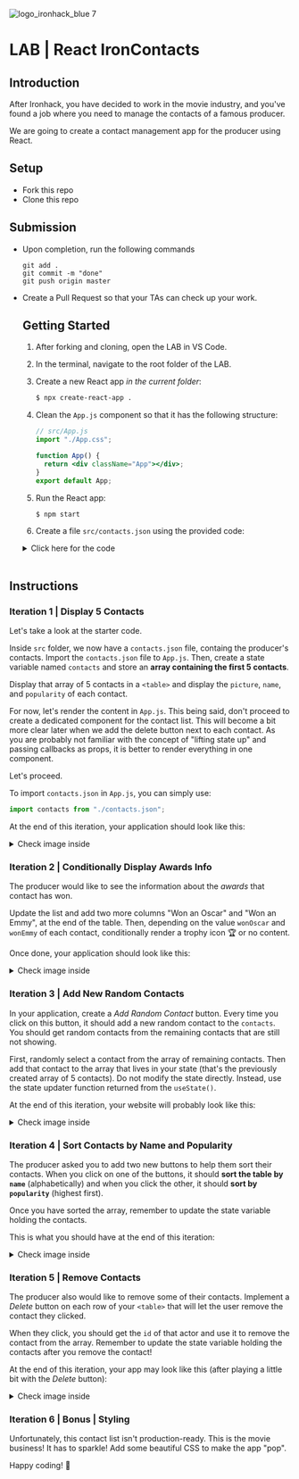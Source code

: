 ![logo_ironhack_blue 7](https://user-images.githubusercontent.com/23629340/40541063-a07a0a8a-601a-11e8-91b5-2f13e4e6b441.png)

# LAB | React IronContacts

## Introduction

After Ironhack, you have decided to work in the movie industry, and you've found a job where you need to manage the contacts of a famous producer.

We are going to create a contact management app for the producer using React.

## Setup

- Fork this repo
- Clone this repo

## Submission

- Upon completion, run the following commands

  ```
  git add .
  git commit -m "done"
  git push origin master
  ```

- Create a Pull Request so that your TAs can check up your work.

  ## Getting Started

  1. After forking and cloning, open the LAB in VS Code.
  2. In the terminal, navigate to the root folder of the LAB.
  3. Create a new React app _in the current folder_:

     ```bash
     $ npx create-react-app .
     ```
  4. Clean the `App.js` component so that it has the following structure:

     ```jsx
     // src/App.js
     import "./App.css";

     function App() {
       return <div className="App"></div>;
     }
     export default App;
     ```
  5. Run the React app:

     ```bash
     $ npm start
     ```
  6. Create a file `src/contacts.json` using the provided code:

   <details>
     <summary>Click here for the code</summary>

   > **`src/contacts.json`**

   > ```json
   > [
   >   {
   >     "name": "Idris Elba",
   >     "pictureUrl": "https://image.tmdb.org/t/p/w500/d9NkfCwczP0TjgrjpF94jF67SK8.jpg",
   >     "popularity": 11.622713,
   >     "id": "11731993-0604-4bee-80d5-67ad845d0a38",
   >     "wonOscar": false,
   >     "wonEmmy": false
   >   },
   >   {
   >     "name": "Johnny Depp",
   >     "pictureUrl": "https://image.tmdb.org/t/p/w500/kbWValANhZI8rbWZXximXuMN4UN.jpg",
   >     "popularity": 15.656534,
   >     "id": "7dad00f7-3949-477d-a7e2-1467fd2cfc06",
   >     "wonOscar": false,
   >     "wonEmmy": false
   >   },
   >   {
   >     "name": "Monica Bellucci",
   >     "pictureUrl": "https://image.tmdb.org/t/p/w500/qlT4904d8oi2NIs28RrgnIZDFZB.jpg",
   >     "popularity": 16.096436,
   >     "id": "0ad5e441-3084-47a1-9e9b-b917539bba71",
   >     "wonOscar": false,
   >     "wonEmmy": false
   >   },
   >   {
   >     "name": "Gal Gadot",
   >     "pictureUrl": "https://image.tmdb.org/t/p/w500/34kHAyBaBhq2kUrmhM15paEBuuI.jpg",
   >     "popularity": 10.049256,
   >     "id": "b497e3c4-50bb-4ae2-912f-eb36802c5bc2",
   >     "wonOscar": false,
   >     "wonEmmy": false
   >   },
   >   {
   >     "name": "Ian McKellen",
   >     "pictureUrl": "https://image.tmdb.org/t/p/w500/coWjgMEYJjk2OrNddlXCBm8EIr3.jpg",
   >     "popularity": 10.070132,
   >     "id": "0067ae32-97b6-4431-898e-eb1c10150abb",
   >     "wonOscar": false,
   >     "wonEmmy": false
   >   },
   >   {
   >     "name": "Matt Damon",
   >     "pictureUrl": "https://image.tmdb.org/t/p/w500/elSlNgV8xVifsbHpFsqrPGxJToZ.jpg",
   >     "popularity": 9.500475,
   >     "id": "fd998a8f-1c9f-4ad8-8a03-45f93b630aa1",
   >     "wonOscar": true,
   >     "wonEmmy": false
   >   },
   >   {
   >     "name": "David Harbour",
   >     "pictureUrl": "https://image.tmdb.org/t/p/w500/chPekukMF5SNnW6b22NbYPqAStr.jpg",
   >     "popularity": 9.47013,
   >     "id": "0df01b3e-9cb9-498a-91c2-25435fa3bfed",
   >     "wonOscar": false,
   >     "wonEmmy": false
   >   },
   >   {
   >     "name": "Ansel Elgort",
   >     "pictureUrl": "https://image.tmdb.org/t/p/w500/uQYUfGvOZkB5x25Z19UeyLABHmr.jpg",
   >     "popularity": 9.429994,
   >     "id": "09178713-ca9d-4657-a570-51d6f6459f57",
   >     "wonOscar": false,
   >     "wonEmmy": false
   >   },
   >   {
   >     "name": "Maria Bello",
   >     "pictureUrl": "https://image.tmdb.org/t/p/w500/tFkbad0JoWvYc6XYBITv6EfeLwR.jpg",
   >     "popularity": 9.209649,
   >     "id": "48094f0e-1d16-4825-aae6-4888c065c6d7",
   >     "wonOscar": false,
   >     "wonEmmy": false
   >   },
   >   {
   >     "name": "Ryan Reynolds",
   >     "pictureUrl": "https://image.tmdb.org/t/p/w500/h1co81QaT2nJA41Sb7eZwmWl1L2.jpg",
   >     "popularity": 9.457546,
   >     "id": "56792412-8fda-4e10-b5ec-9cade83b167d",
   >     "wonOscar": false,
   >     "wonEmmy": false
   >   },
   >   {
   >     "name": "Lauren Cohan",
   >     "pictureUrl": "https://image.tmdb.org/t/p/w500/ygzDi7DIY6fHHxAcxvS7Z5kMFHe.jpg",
   >     "popularity": 9.191322,
   >     "id": "b6e09d8d-b58e-48fe-9e07-1460b1e1d22b",
   >     "wonOscar": false,
   >     "wonEmmy": false
   >   },
   >   {
   >     "name": "Dwayne Johnson",
   >     "pictureUrl": "https://image.tmdb.org/t/p/w500/kuqFzlYMc2IrsOyPznMd1FroeGq.jpg",
   >     "popularity": 9.236478,
   >     "id": "32ec545d-4939-403a-acd7-dd4bca6e94dd",
   >     "wonOscar": false,
   >     "wonEmmy": false
   >   },
   >   {
   >     "name": "Ben Affleck",
   >     "pictureUrl": "https://image.tmdb.org/t/p/w500/cPuPt6mYJ83DjvO3hbjNGug6Fbi.jpg",
   >     "popularity": 9.157077,
   >     "id": "1599707e-5f49-4529-b920-db3831419b04",
   >     "wonOscar": true,
   >     "wonEmmy": false
   >   },
   >   {
   >     "name": "James McAvoy",
   >     "pictureUrl": "https://image.tmdb.org/t/p/w500/oPIfGm3mf4lbmO5pWwMvfTt5BM1.jpg",
   >     "popularity": 9.098376,
   >     "id": "fef2ac16-36df-486d-8d69-41f1bafa8101",
   >     "wonOscar": false,
   >     "wonEmmy": false
   >   },
   >   {
   >     "name": "Robin Wright",
   >     "pictureUrl": "https://image.tmdb.org/t/p/w500/cke0NNZP4lHRtOethRy2XGSOp3E.jpg",
   >     "popularity": 8.802542,
   >     "id": "5133d421-dc81-4e3a-81fa-57816da7ce60",
   >     "wonOscar": false,
   >     "wonEmmy": false
   >   },
   >   {
   >     "name": "Hugh Jackman",
   >     "pictureUrl": "https://image.tmdb.org/t/p/w500/oOqun0BhA1rLXOi7Q1WdvXAkmW.jpg",
   >     "popularity": 8.58347,
   >     "id": "1144413a-4d60-45e4-a51e-ec9ad321d835",
   >     "wonOscar": false,
   >     "wonEmmy": true
   >   },
   >   {
   >     "name": "Sam Page",
   >     "pictureUrl": "https://image.tmdb.org/t/p/w500/hCe4MEgugU33IdvDtDkJ6E5siqx.jpg",
   >     "popularity": 8.42623,
   >     "id": "711c69fe-4f64-453d-853a-05f40d004302",
   >     "wonOscar": false,
   >     "wonEmmy": false
   >   },
   >   {
   >     "name": "Robert Pattinson",
   >     "pictureUrl": "https://image.tmdb.org/t/p/w500/wNcm8RiMYlWvneAkqQepkqI6r7L.jpg",
   >     "popularity": 8.428432,
   >     "id": "da6a1201-e933-47dd-87aa-997ce69ff273",
   >     "wonOscar": false,
   >     "wonEmmy": false
   >   },
   >   {
   >     "name": "Henry Cavill",
   >     "pictureUrl": "https://image.tmdb.org/t/p/w500/h8bn6ybR5Hu58UGJGwb66nrOagV.jpg",
   >     "popularity": 34.132372,
   >     "id": "13872be0-b664-4e7b-a774-acdf0d713860",
   >     "wonOscar": false,
   >     "wonEmmy": false
   >   },
   >   {
   >     "name": "Chris Hemsworth",
   >     "pictureUrl": "https://image.tmdb.org/t/p/w500/tlkDiLn2G75Xr7m1ybK8QFzZBso.jpg",
   >     "popularity": 56.23257,
   >     "id": "39c8bc64-6b0b-4473-8781-a9ea1c1f51d9",
   >     "wonOscar": false,
   >     "wonEmmy": false
   >   },
   >
   >   {
   >     "name": "Jennifer Lawrence",
   >     "pictureUrl": "https://image.tmdb.org/t/p/w500/q0tf3XEo7wa8XglIznTC7WzZ9W3.jpg",
   >     "popularity": 19.560912,
   >     "id": "2abbdb9b-6034-452c-871f-2913fd42fbd0",
   >     "wonOscar": true,
   >     "wonEmmy": false
   >   },
   >   {
   >     "name": "Arnold Schwarzenegger",
   >     "pictureUrl": "https://image.tmdb.org/t/p/w500/sOkCXc9xuSr6v7mdAq9LwEBje68.jpg",
   >     "popularity": 18.216362,
   >     "id": "4fe4d8ef-0fac-4bd9-8c02-ed89b668b2a9",
   >     "wonOscar": false,
   >     "wonEmmy": true
   >   },
   >   {
   >     "name": "Ana de Armas",
   >     "pictureUrl": "https://image.tmdb.org/t/p/w500/nwS5UfMT0XUA6JEPwmt0jbNDa7B.jpg",
   >     "popularity": 11.039487,
   >     "id": "c5fcd5c6-bb11-433d-8c19-6bbd90653966",
   >     "wonOscar": false,
   >     "wonEmmy": false
   >   },
   >   {
   >     "name": "Chris Evans",
   >     "pictureUrl": "https://image.tmdb.org/t/p/w500/8CgFKCZJVwZxa1F88n8drEux0vT.jpg",
   >     "popularity": 10.536705,
   >     "id": "95eef6fa-fd7c-49f6-b799-40c045918dba",
   >     "wonOscar": false,
   >     "wonEmmy": false
   >   },
   >   {
   >     "name": "Robert Downey Jr.",
   >     "pictureUrl": "https://image.tmdb.org/t/p/w500/1YjdSym1jTG7xjHSI0yGGWEsw5i.jpg",
   >     "popularity": 11.182626,
   >     "id": "596ecfa1-7bb1-4704-87d5-c766745c2b1a",
   >     "wonOscar": false,
   >     "wonEmmy": false
   >   },
   >   {
   >     "name": "Tom Hardy",
   >     "pictureUrl": "https://image.tmdb.org/t/p/w500/4W8v3fX0viPRmwRtS0SfLJW8fkd.jpg",
   >     "popularity": 10.572327,
   >     "id": "9a28a4f5-00ab-45b3-9717-4bdbaa29b03e",
   >     "wonOscar": false,
   >     "wonEmmy": false
   >   },
   >   {
   >     "name": "Mark Ruffalo",
   >     "pictureUrl": "https://image.tmdb.org/t/p/w500/zdM6RgCR5LpZwnL8UA3m7CfVpiq.jpg",
   >     "popularity": 10.378788,
   >     "id": "11a91271-8bd6-4f9b-bc05-6dded961c311",
   >     "wonOscar": false,
   >     "wonEmmy": false
   >   },
   >   {
   >     "name": "Steve Carell",
   >     "pictureUrl": "https://image.tmdb.org/t/p/w500/fF9txPQCmHJSTYypJfA3ZzTH9Zr.jpg",
   >     "popularity": 10.227521,
   >     "id": "e31bc0bb-85f5-4fd5-8b6f-466e08be8041",
   >     "wonOscar": false,
   >     "wonEmmy": false
   >   },
   >   {
   >     "name": "Shu Qi",
   >     "pictureUrl": "https://image.tmdb.org/t/p/w500/kmTErFq6lKQww2Yk9AfpR2Q5YWx.jpg",
   >     "popularity": 10.445066,
   >     "id": "0f65363c-a9ec-4e3a-a4af-f337940b3390",
   >     "wonOscar": false,
   >     "wonEmmy": false
   >   },
   >   {
   >     "name": "Olga Kurylenko",
   >     "pictureUrl": "https://image.tmdb.org/t/p/w500/v9HmONHtTZM4Sl9QSNpxDYvuMCk.jpg",
   >     "popularity": 10.286325,
   >     "id": "65b3bc07-8761-4bc8-9952-18e1c91f57b6",
   >     "wonOscar": false,
   >     "wonEmmy": false
   >   },
   >   {
   >     "name": "Anthony Hopkins",
   >     "pictureUrl": "https://image.tmdb.org/t/p/w500/jdoBTIru71FbPuHGEgox5RVmIO0.jpg",
   >     "popularity": 10.273801,
   >     "id": "f197b07c-c0f6-4837-a4d6-f98f8673b0e6",
   >     "wonOscar": true,
   >     "wonEmmy": true
   >   },
   >   {
   >     "name": "John Goodman",
   >     "pictureUrl": "https://image.tmdb.org/t/p/w500/eOIx8zj1vYIRhVY2bK5cjIQfua0.jpg",
   >     "popularity": 7.914248,
   >     "id": "267cbff3-a043-41ac-8d99-489783d75316",
   >     "wonOscar": false,
   >     "wonEmmy": true
   >   },
   >   {
   >     "name": "Angelina Jolie",
   >     "pictureUrl": "https://image.tmdb.org/t/p/w500/nsxtg9MQG01hvud1vVEW9vvfukK.jpg",
   >     "popularity": 7.875641,
   >     "id": "2e7ad5d9-139b-4ae1-b9dd-f9ab9c4b0c2c",
   >     "wonOscar": true,
   >     "wonEmmy": false
   >   },
   >   {
   >     "name": "Kaya Scodelario",
   >     "pictureUrl": "https://image.tmdb.org/t/p/w500/iTrPnn7oS96k0iWPzNxaKCNutB6.jpg",
   >     "popularity": 7.82401,
   >     "id": "8651449a-b52d-440f-b0fd-1662aa51fee2",
   >     "wonOscar": false,
   >     "wonEmmy": false
   >   },
   >   {
   >     "name": "Katee Sackhoff",
   >     "pictureUrl": "https://image.tmdb.org/t/p/w500/lVtYSDuIxSaAsd2jW0qKvDTltVi.jpg",
   >     "popularity": 7.725615,
   >     "id": "49edbe65-e496-406f-ab63-f7e064cddafd",
   >     "wonOscar": false,
   >     "wonEmmy": false
   >   },
   >   {
   >     "name": "Daniel Gillies",
   >     "pictureUrl": "https://image.tmdb.org/t/p/w500/zasTOfb8TNyVGwRfb4jNdHnsZ2m.jpg",
   >     "popularity": 7.859381,
   >     "id": "39f0d572-ce12-4e9d-93d1-941d20bd19b5",
   >     "wonOscar": false,
   >     "wonEmmy": false
   >   },
   >   {
   >     "name": "Elijah Wood",
   >     "pictureUrl": "https://image.tmdb.org/t/p/w500/hHzLAVspGGuPg1KW5JAEsyRvnUT.jpg",
   >     "popularity": 7.7395,
   >     "id": "58251c1b-ffde-4f34-989a-f5bd701bb622",
   >     "wonOscar": false,
   >     "wonEmmy": false
   >   },
   >   {
   >     "name": "Colin Firth",
   >     "pictureUrl": "https://image.tmdb.org/t/p/w500/lKUq407IhFF6CQoJbUgbEyfS9JA.jpg",
   >     "popularity": 7.994861,
   >     "id": "f68ecb76-ac22-4fe6-8019-8a882871e2dc",
   >     "wonOscar": true,
   >     "wonEmmy": false
   >   },
   >   {
   >     "name": "Michael Keaton",
   >     "pictureUrl": "https://image.tmdb.org/t/p/w500/baeHNv3qrVsnApuKbZXiJOhqMnw.jpg",
   >     "popularity": 8.011631,
   >     "id": "4782c276-64ca-4e04-85d7-146a6592a380",
   >     "wonOscar": false,
   >     "wonEmmy": false
   >   },
   >   {
   >     "name": "Garth Jennings",
   >     "pictureUrl": "https://image.tmdb.org/t/p/w500/zl6ZWijGySSIYJRFalleAiGkxyQ.jpg",
   >     "popularity": 7.450652,
   >     "id": "3325d5ec-14a3-480e-af73-4799ebee6560",
   >     "wonOscar": false,
   >     "wonEmmy": false
   >   },
   >   {
   >     "name": "Elle Fanning",
   >     "pictureUrl": "https://image.tmdb.org/t/p/w500/cbFVl9NWREa0xD2vW9Z3J4ursiu.jpg",
   >     "popularity": 7.474528,
   >     "id": "8b4be348-1f0b-4774-8dbc-6bb2f29c8eb8",
   >     "wonOscar": false,
   >     "wonEmmy": false
   >   },
   >   {
   >     "name": "Miki Takakura",
   >     "pictureUrl": "https://image.tmdb.org/t/p/w500/2bXHWy82SzgMCFIuxVRKvDtw8Q6.jpg",
   >     "popularity": 7.563937,
   >     "id": "840b7564-4e17-4ecd-bd65-ffbe846e73cb",
   >     "wonOscar": false,
   >     "wonEmmy": false
   >   },
   >   {
   >     "name": "Jake Gyllenhaal",
   >     "pictureUrl": "https://image.tmdb.org/t/p/w500/1dHiMQsqiIAF9zhGvB0oJOIaM16.jpg",
   >     "popularity": 7.177807,
   >     "id": "101290ab-9157-4596-9c10-7a39f7ff839f",
   >     "wonOscar": false,
   >     "wonEmmy": false
   >   },
   >   {
   >     "name": "Brendan Fraser",
   >     "pictureUrl": "https://image.tmdb.org/t/p/w500/n8VOWXp94nhIEo5nS9o6bOpUHiN.jpg",
   >     "popularity": 7.188894,
   >     "id": "d26718a1-bb3f-4eba-8d60-0a6a92c2787a",
   >     "wonOscar": false,
   >     "wonEmmy": false
   >   },
   >   {
   >     "name": "Tessa Thompson",
   >     "pictureUrl": "https://image.tmdb.org/t/p/w500/fycqdiiM6dsNSbnONBVVQ57ILV1.jpg",
   >     "popularity": 7.090946,
   >     "id": "c343b2a6-0c87-4a1c-9cf0-14ff1593996b",
   >     "wonOscar": false,
   >     "wonEmmy": false
   >   },
   >   {
   >     "name": "Lee Chae-dam",
   >     "pictureUrl": "https://image.tmdb.org/t/p/w500/lJ2ryu3XGVyP7WESkL3pTigeg8j.jpg",
   >     "popularity": 14.042809,
   >     "id": "246db57e-0601-4f0d-b017-967e92808151",
   >     "wonOscar": false,
   >     "wonEmmy": false
   >   },
   >   {
   >     "name": "Tom Hanks",
   >     "pictureUrl": "https://image.tmdb.org/t/p/w500/pQFoyx7rp09CJTAb932F2g8Nlho.jpg",
   >     "popularity": 13.978997,
   >     "id": "2a905e89-f82e-40f2-bf91-5b9834984172",
   >     "wonOscar": true,
   >     "wonEmmy": true
   >   },
   >   {
   >     "name": "Cara Delevingne",
   >     "pictureUrl": "https://image.tmdb.org/t/p/w500/lEIFRIR8EohwOVe7PQu4zvIl850.jpg",
   >     "popularity": 13.272943,
   >     "id": "f119366b-0f64-4e83-8666-2be40f2795cd",
   >     "wonOscar": false,
   >     "wonEmmy": false
   >   },
   >   {
   >     "name": "Rose Byrne",
   >     "pictureUrl": "https://image.tmdb.org/t/p/w500/laJdQNmsuR2iblYUggEqr49LvwJ.jpg",
   >     "popularity": 13.094365,
   >     "id": "81ab13e0-89c7-468d-acf9-5ab8c17f2d66",
   >     "wonOscar": false,
   >     "wonEmmy": false
   >   },
   >   {
   >     "name": "Keanu Reeves",
   >     "pictureUrl": "https://image.tmdb.org/t/p/w500/1wpzvf5PaQ1AZjl5rPNjWQobLLP.jpg",
   >     "popularity": 12.267253,
   >     "id": "7cdd5950-55e0-4d9e-8959-2181ed5f12e6",
   >     "wonOscar": false,
   >     "wonEmmy": false
   >   },
   >   {
   >     "name": "Ron Howard",
   >     "pictureUrl": "https://image.tmdb.org/t/p/w500/qdtdnNLSsaXZmpwOqXuQB3xU2uL.jpg",
   >     "popularity": 6.984089,
   >     "id": "6099d30b-2781-4b32-85af-5339a13a97b3",
   >     "wonOscar": true,
   >     "wonEmmy": true
   >   },
   >   {
   >     "name": "Orlando Bloom",
   >     "pictureUrl": "https://image.tmdb.org/t/p/w500/6JmscW0HXS10420mzdgjKXfWdkX.jpg",
   >     "popularity": 6.955899,
   >     "id": "819749fd-d416-45fc-9209-a3f98de297ee",
   >     "wonOscar": false,
   >     "wonEmmy": false
   >   }
   > ]
   > ```

  <br>

     </details>

     <br>

## Instructions

### Iteration 1 | Display 5 Contacts

Let's take a look at the starter code.

Inside `src` folder, we now have a `contacts.json` file, containg the producer's contacts. Import the `contacts.json` file to `App.js`. Then, create a state variable named `contacts` and store an **array containing the first 5 contacts**.

Display that array of 5 contacts in a `<table>` and display the `picture`, `name`, and `popularity` of each contact.

For now, let's render the content in `App.js`. This being said, don't proceed to create a dedicated component for the contact list. This will become a bit more clear later when we add the delete button next to each contact. As you are probably not familiar with the concept of "lifting state up" and passing callbacks as props, it is better to render everything in one component.

Let's proceed.

To import `contacts.json` in `App.js`, you can simply use:

```js
import contacts from "./contacts.json";
```

At the end of this iteration, your application should look like this:

<details>
  <summary> Check image inside </summary>

![Screenshot - Iteration 1](https://education-team-2020.s3.eu-west-1.amazonaws.com/web-dev/labs/lab-react-ironcontacts-1.png)

</details>

### Iteration 2 | Conditionally Display Awards Info

The producer would like to see the information about the _awards_ that contact has won.

Update the list and add two more columns "Won an Oscar" and "Won an Emmy", at the end of the table. Then, depending on the value `wonOscar` and `wonEmmy` of each contact, conditionally render a trophy icon :trophy: or no content.

Once done, your application should look like this:

<details>

<summary>Check image inside</summary>

![Screenshot - Iteration 2](https://education-team-2020.s3.eu-west-1.amazonaws.com/web-dev/labs/lab-react-ironcontacts-2.png)

</details>

### Iteration 3 | Add New Random Contacts

In your application, create a _Add Random Contact_ button. Every time you click on this button, it should add a new random contact to the `contacts`. You should get random contacts from the remaining contacts that are still not showing.

First, randomly select a contact from the array of remaining contacts. Then add that contact to the array that lives in your state (that's the previously created array of 5 contacts). 
Do not modify the state directly. Instead, use the state updater function returned from the `useState()`.

At the end of this iteration, your website will probably look like this:

<details>
  <summary> Check image inside </summary>

![Screenshot - Iteration 3](https://education-team-2020.s3.eu-west-1.amazonaws.com/web-dev/labs/lab-react-ironcontacts-3.png)

</details>

### Iteration 4 | Sort Contacts by Name and Popularity

The producer asked you to add two new buttons to help them sort their contacts. When you click on one of the buttons, it should **sort the table by `name`** (alphabetically) and when you click the other, it should **sort by `popularity`** (highest first).

Once you have sorted the array, remember to update the state variable holding the contacts.

This is what you should have at the end of this iteration:

<details>
  <summary> Check image inside </summary>

![Screenshot - Iteration 4](https://education-team-2020.s3.eu-west-1.amazonaws.com/web-dev/labs/lab-react-ironcontacts-4.png)

</details>

### Iteration 5 | Remove Contacts

The producer also would like to remove some of their contacts. Implement a _Delete_ button on each row of your `<table>` that will let the user remove the contact they clicked.

When they click, you should get the `id` of that actor and use it to remove the contact from the array. Remember to update the state variable holding the contacts after you remove the contact!

At the end of this iteration, your app may look like this (after playing a little bit with the _Delete_ button):

<details>
  <summary> Check image inside </summary>

![Screenshot - Iteration 5](https://education-team-2020.s3.eu-west-1.amazonaws.com/web-dev/labs/lab-react-ironcontacts-5.png)

</details>

### Iteration 6 | Bonus | Styling

Unfortunately, this contact list isn't production-ready. This is the movie business! It has to sparkle! Add some beautiful CSS to make the app "pop".

Happy coding! :blue_heart:
